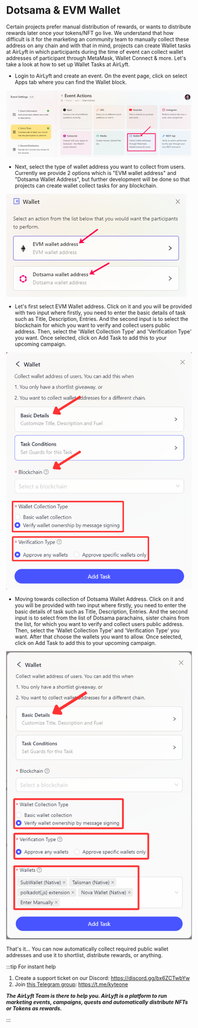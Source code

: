 # Dotsama & EVM Wallet

Certain projects prefer manual distribution of rewards, or wants to distribute rewards later once your tokens/NFT go live. We understand that how difficult is it for the marketing an community team to manually collect these address on any chain and with that in mind, projects can create Wallet tasks at AirLyft in which participants during the time of event can collect wallet addresses of participant through MetaMask, Wallet Connect & more. Let's take a look at how to set up Wallet Tasks at AirLyft.

- Login to AirLyft and create an event. On the event page, click on select Apps tab where you can find the Wallet block. 

![Wallet Main](../../images/WalletMain.png)

- Next, select the type of wallet address you want to collect from users. Currently we provide 2 options which is "EVM wallet address" and "Dotsama Wallet Address", but further development will be done so that projects can create wallet collect tasks for any blockchain. 

![Wallet Options](../../images/WalletEvmDotsama.png)

- Let's first select EVM Wallet address. Click on it and you will be provided with two input where firstly, you need to enter the basic details of task such as Title, Description, Entries. And the second input is to select the blockchain for which you want to verify and collect users public address. Then, select the 'Wallet Collection Type' and 'Verification Type' you want. Once selected, click on Add Task to add this to your upcoming campaign.

![EVM Wallet Address Collect](../../images/EVMWalletCollect.png)

- Moving towards collection of Dotsama Wallet Address. Click on it and you will be provided with two input where firstly, you need to enter the basic details of task such as Title, Description, Entries. And the second input is to select from the list of Dotsama parachains, sister chains from the list, for which you want to verify and collect users public address. Then, select the 'Wallet Collection Type' and 'Verification Type' you want. After that choose the wallets you want to allow. Once selected, click on Add Task to add this to your upcoming campaign.

![Dotsama Wallet Collect](../../images/DotsamaWalletCollect.png)

That's it... You can now automatically collect required public wallet addresses and use it to shortlist, distribute rewards, or anything.

:::tip For instant help

1. Create a support ticket on our Discord: https://discord.gg/bx6ZCTwbYw
2. Join [this Telegram group](https://t.me/kyteone): https://t.me/kyteone

**_The AirLyft Team is there to help you. AirLyft is a platform to run marketing events, campaigns, quests and automatically distribute NFTs or Tokens as rewards._**

:::
